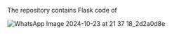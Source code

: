 The repository contains Flask code of

![WhatsApp Image 2024-10-23 at 21 37 18_2d2a0d8e](https://github.com/user-attachments/assets/81def42d-dc4b-48ea-a72a-560b2d97d91e)

